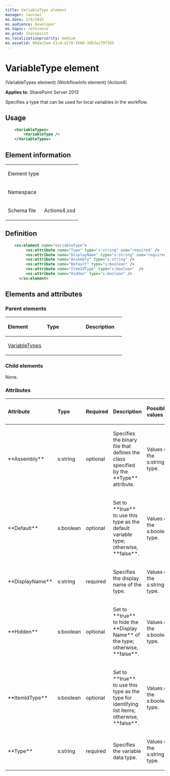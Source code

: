 ```yaml
---
title: VariableType element
manager: laurawi
ms.date: 3/9/2015
ms.audience: Developer
ms.topic: reference
ms.prod: sharepoint
ms.localizationpriority: medium
ms.assetid: 90dac5a4-51c4-d178-fb00-3db3ac79f365
---
```


# VariableType element 

(VariableTypes element) (WorkflowInfo element) (Action4)

**Applies to**: SharePoint Server 2013

Specifies a type that can be used for local variables in the workflow.

## Usage

```XML
    <VariableTypes>
        <VariableType />
    </VariableTypes>
```

## Element information

<table>
<colgroup>
<col width="50%" />
<col width="50%" />
</colgroup>
<tbody>
<tr class="odd">
<td align="left"><p><span class="label">Element type</span></p></td>
<td align="left"><p></p></td>
</tr>
<tr class="even">
<td align="left"><p><span class="label">Namespace</span></p></td>
<td align="left"><p></p></td>
</tr>
<tr class="odd">
<td align="left"><p><span class="label">Schema file</span></p></td>
<td align="left"><p>Actions4.xsd</p></td>
</tr>
</tbody>
</table>

## Definition

```XML
    <xs:element name="VariableType">
         <xs:attribute name="Type" type="s:string" use="required" />
         <xs:attribute name="DisplayName" type="s:string" use="required" />
         <xs:attribute name="Assembly" type="s:string" />
         <xs:attribute name="Default" type="s:boolean" />
         <xs:attribute name="ItemIdType" type="s:boolean"  />
         <xs:attribute name="Hidden" type="s:boolean" />
      </xs:element>  
```

## Elements and attributes

### Parent elements

<table>
<colgroup>
<col width="33%" />
<col width="33%" />
<col width="33%" />
</colgroup>
<thead>
<tr class="header">
<th align="left"><p>Element</p></th>
<th align="left"><p>Type</p></th>
<th align="left"><p>Description</p></th>
</tr>
</thead>
<tbody>
<tr class="odd">
<td align="left"><p><a href="variabletypes-element-workflowinfo-elementaction4.md">VariableTypes</a></p></td>
<td align="left"><p></p></td>
<td align="left"><p></p></td>
</tr>
</tbody>
</table>

### Child elements

None.

### Attributes

<table>
<colgroup>
<col width="15%" />
<col width="15%" />
<col width="15%" />
<col width="30%" />
<col width="25%" />
</colgroup>
<thead>
<tr class="header">
<th align="left"><p>Attribute</p></th>
<th align="left"><p>Type</p></th>
<th align="left"><p>Required</p></th>
<th align="left"><p>Description</p></th>
<th align="left"><p>Possible values</p></th>
</tr>
</thead>
<tbody>
<tr class="odd">
<td align="left"><p>**Assembly**</p></td>
<td align="left"><p>s:string</p></td>
<td align="left"><p>optional</p></td>
<td align="left"><p>Specifies the binary file that defines the class specified by the **Type** attribute.</p></td>
<td align="left"><p>Values of the s:string type.</p></td>
</tr>
<tr class="even">
<td align="left"><p>**Default**</p></td>
<td align="left"><p>s:boolean</p></td>
<td align="left"><p>optional</p></td>
<td align="left"><p>Set to **true** to use this type as the default variable type; otherwise, **false**.</p></td>
<td align="left"><p>Values of the s:boolean type.</p></td>
</tr>
<tr class="odd">
<td align="left"><p>**DisplayName**</p></td>
<td align="left"><p>s:string</p></td>
<td align="left"><p>required</p></td>
<td align="left"><p>Specifies the display name of the type.</p></td>
<td align="left"><p>Values of the s:string type.</p></td>
</tr>
<tr class="even">
<td align="left"><p>**Hidden**</p></td>
<td align="left"><p>s:boolean</p></td>
<td align="left"><p>optional</p></td>
<td align="left"><p>Set to **true** to hide the **Display Name** of the type; otherwise, **false**.</p></td>
<td align="left"><p>Values of the s:boolean type.</p></td>
</tr>
<tr class="odd">
<td align="left"><p>**ItemIdType**</p></td>
<td align="left"><p>s:boolean</p></td>
<td align="left"><p>optional</p></td>
<td align="left"><p>Set to **true** to use this type as the type for identifying list items; otherwise, **false**.</p></td>
<td align="left"><p>Values of the s:boolean type.</p></td>
</tr>
<tr class="even">
<td align="left"><p>**Type**</p></td>
<td align="left"><p>s:string</p></td>
<td align="left"><p>required</p></td>
<td align="left"><p>Specifies the variable data type.</p></td>
<td align="left"><p>Values of the s:string type.</p></td>
</tr>
</tbody>
</table>








